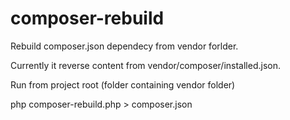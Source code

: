 # composer-rebuild
Rebuild composer.json dependecy from vendor forlder.

Currently it reverse content from vendor/composer/installed.json.

Run from project root (folder containing vendor folder)

php composer-rebuild.php > composer.json
